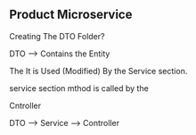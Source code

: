 ## Product Microservice

Creating The DTO Folder?

DTO --> Contains the Entity

The It is Used (Modified) By the Service section.

service section mthod is called by the 

Cntroller

DTO --> Service --> Controller